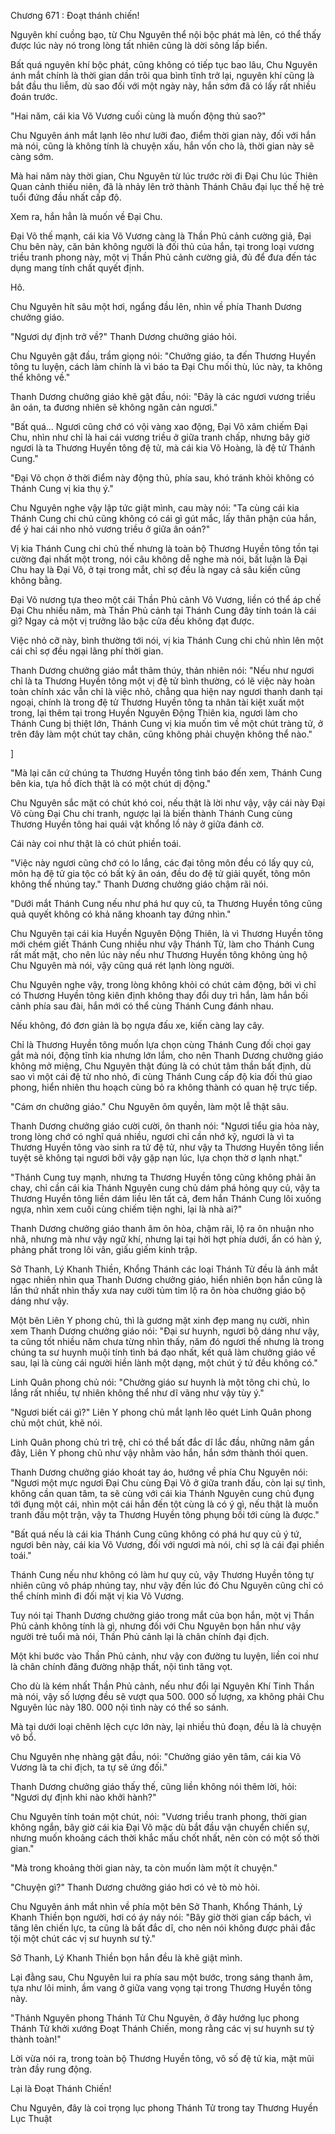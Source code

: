 




Chương 671 : Đoạt thánh chiến!


Nguyên khí cuồng bạo, từ Chu Nguyên thể nội bộc phát mà lên, có thể thấy được lúc này nó trong lòng tất nhiên cũng là dời sông lấp biển.

Bất quá nguyên khí bộc phát, cũng không có tiếp tục bao lâu, Chu Nguyên ánh mắt chính là thời gian dần trôi qua bình tĩnh trở lại, nguyên khí cũng là bắt đầu thu liễm, dù sao đối với một ngày này, hắn sớm đã có lấy rất nhiều đoán trước.

"Hai năm, cái kia Võ Vương cuối cùng là muốn động thủ sao?"

Chu Nguyên ánh mắt lạnh lẽo như lưỡi đao, điểm thời gian này, đối với hắn mà nói, cũng là không tính là chuyện xấu, hắn vốn cho là, thời gian này sẽ càng sớm.

Mà hai năm này thời gian, Chu Nguyên từ lúc trước rời đi Đại Chu lúc Thiên Quan cảnh thiếu niên, đã là nhảy lên trở thành Thánh Châu đại lục thế hệ trẻ tuổi đứng đầu nhất cấp độ.

Xem ra, hắn hẳn là muốn về Đại Chu.

Đại Võ thế mạnh, cái kia Võ Vương càng là Thần Phủ cảnh cường giả, Đại Chu bên này, căn bản không người là đối thủ của hắn, tại trong loại vương triều tranh phong này, một vị Thần Phủ cảnh cường giả, đủ để đưa đến tác dụng mang tính chất quyết định.

Hô.

Chu Nguyên hít sâu một hơi, ngẩng đầu lên, nhìn về phía Thanh Dương chưởng giáo.

"Ngươi dự định trở về?" Thanh Dương chưởng giáo hỏi.

Chu Nguyên gật đầu, trầm giọng nói: "Chưởng giáo, ta đến Thương Huyền tông tu luyện, cách làm chính là vì báo ta Đại Chu mối thù, lúc này, ta không thể không về."

Thanh Dương chưởng giáo khẽ gật đầu, nói: "Đây là các ngươi vương triều ân oán, ta đương nhiên sẽ không ngăn cản ngươi."

"Bất quá... Ngươi cũng chớ có vội vàng xao động, Đại Võ xâm chiếm Đại Chu, nhìn như chỉ là hai cái vương triều ở giữa tranh chấp, nhưng bây giờ ngươi là ta Thương Huyền tông đệ tử, mà cái kia Võ Hoàng, là đệ tử Thánh Cung."

"Đại Võ chọn ở thời điểm này động thủ, phía sau, khó tránh khỏi không có Thánh Cung vị kia thụ ý."

Chu Nguyên nghe vậy lập tức giật mình, cau mày nói: "Ta cùng cái kia Thánh Cung chi chủ cũng không có cái gì gút mắc, lấy thân phận của hắn, để ý hai cái nho nhỏ vương triều ở giữa ân oán?"

Vị kia Thánh Cung chi chủ thế nhưng là toàn bộ Thương Huyền tông tồn tại cường đại nhất một trong, nói câu không dễ nghe mà nói, bất luận là Đại Chu hay là Đại Võ, ở tại trong mắt, chỉ sợ đều là ngay cả sâu kiến cũng không bằng.

Đại Võ nương tựa theo một cái Thần Phủ cảnh Võ Vương, liền có thể áp chế Đại Chu nhiều năm, mà Thần Phủ cảnh tại Thánh Cung đây tính toán là cái gì? Ngay cả một vị trưởng lão bậc cửa đều không đạt được.

Việc nhỏ cỡ này, bình thường tới nói, vị kia Thánh Cung chi chủ nhìn lên một cái chỉ sợ đều ngại lãng phí thời gian.

Thanh Dương chưởng giáo mắt thâm thúy, thản nhiên nói: "Nếu như ngươi chỉ là ta Thương Huyền tông một vị đệ tử bình thường, có lẽ việc này hoàn toàn chính xác vẫn chỉ là việc nhỏ, chẳng qua hiện nay ngươi thanh danh tại ngoại, chính là trong đệ tử Thương Huyền tông ta nhân tài kiệt xuất một trong, lại thêm tại trong Huyền Nguyên Động Thiên kia, ngươi làm cho Thánh Cung bị thiệt lớn, Thánh Cung vị kia muốn tìm về một chút tràng tử, ở trên đây làm một chút tay chân, cũng không phải chuyện không thể nào."

]

"Mà lại căn cứ chúng ta Thương Huyền tông tình báo đến xem, Thánh Cung bên kia, tựa hồ đích thật là có một chút dị động."

Chu Nguyên sắc mặt có chút khó coi, nếu thật là lời như vậy, vậy cái này Đại Võ cùng Đại Chu chi tranh, ngược lại là biến thành Thánh Cung cùng Thương Huyền tông hai quái vật khổng lồ này ở giữa đánh cờ.

Cái này coi như thật là có chút phiền toái.

"Việc này ngươi cũng chớ có lo lắng, các đại tông môn đều có lấy quy củ, môn hạ đệ tử gia tộc có bất kỳ ân oán, đều do đệ tử giải quyết, tông môn không thể nhúng tay." Thanh Dương chưởng giáo chậm rãi nói.

"Dưới mắt Thánh Cung nếu như phá hư quy củ, ta Thương Huyền tông cũng quả quyết không có khả năng khoanh tay đứng nhìn."

Chu Nguyên tại cái kia Huyền Nguyên Động Thiên, là vì Thương Huyền tông mới chém giết Thánh Cung nhiều như vậy Thánh Tử, làm cho Thánh Cung rất mất mặt, cho nên lúc này nếu như Thương Huyền tông không ủng hộ Chu Nguyên mà nói, vậy cũng quá rét lạnh lòng người.

Chu Nguyên nghe vậy, trong lòng không khỏi có chút cảm động, bởi vì chỉ có Thương Huyền tông kiên định không thay đổi duy trì hắn, làm hắn bối cảnh phía sau đài, hắn mới có thể cùng Thánh Cung đánh nhau.

Nếu không, đó đơn giản là bọ ngựa đấu xe, kiến càng lay cây.

Chỉ là Thương Huyền tông muốn lựa chọn cùng Thánh Cung đối chọi gay gắt mà nói, động tĩnh kia nhưng lớn lắm, cho nên Thanh Dương chưởng giáo không mở miệng, Chu Nguyên thật đúng là có chút tâm thần bất định, dù sao vì một cái đệ tử nho nhỏ, đi cùng Thánh Cung cấp độ kia đối thủ giao phong, hiển nhiên thu hoạch cùng bỏ ra không thành có quan hệ trực tiếp.

"Cám ơn chưởng giáo." Chu Nguyên ôm quyền, làm một lễ thật sâu.

Thanh Dương chưởng giáo cười cười, ôn thanh nói: "Ngươi tiểu gia hỏa này, trong lòng chớ có nghĩ quá nhiều, ngươi chỉ cần nhớ kỹ, ngươi là vì ta Thương Huyền tông vào sinh ra tử đệ tử, như vậy ta Thương Huyền tông liền tuyệt sẽ không tại ngươi bởi vậy gặp nạn lúc, lựa chọn thờ ơ lạnh nhạt."

"Thánh Cung tuy mạnh, nhưng ta Thương Huyền tông cũng không phải ăn chay, chỉ cần cái kia Thánh Nguyên cung chủ dám phá hỏng quy củ, vậy ta Thương Huyền tông liền dám liều lên tất cả, đem hắn Thánh Cung lôi xuống ngựa, nhìn xem cuối cùng chiếm tiện nghi, lại là nhà ai?"

Thanh Dương chưởng giáo thanh âm ôn hòa, chậm rãi, lộ ra ôn nhuận nho nhã, nhưng mà như vậy ngữ khí, nhưng lại tại hời hợt phía dưới, ẩn có hàn ý, phảng phất trong lôi vân, giấu giếm kinh trập.

Sở Thanh, Lý Khanh Thiền, Khổng Thánh các loại Thánh Tử đều là ánh mắt ngạc nhiên nhìn qua Thanh Dương chưởng giáo, hiển nhiên bọn hắn cũng là lần thứ nhất nhìn thấy xưa nay cười tủm tỉm lộ ra ôn hòa chưởng giáo bộ dáng như vậy.

Một bên Liên Y phong chủ, thì là gương mặt xinh đẹp mang nụ cười, nhìn xem Thanh Dương chưởng giáo nói: "Đại sư huynh, ngươi bộ dáng như vậy, ta cũng tốt nhiều năm chưa từng nhìn thấy, năm đó ngươi thế nhưng là trong chúng ta sư huynh muội tính tình bá đạo nhất, kết quả làm chưởng giáo về sau, lại là cùng cái người hiền lành một dạng, một chút ý tứ đều không có."

Linh Quân phong chủ nói: "Chưởng giáo sư huynh là một tông chi chủ, lo lắng rất nhiều, tự nhiên không thể như dĩ vãng như vậy tùy ý."

"Ngươi biết cái gì?" Liên Y phong chủ mắt lạnh lẽo quét Linh Quân phong chủ một chút, khẽ nói.

Linh Quân phong chủ trì trệ, chỉ có thể bất đắc dĩ lắc đầu, những năm gần đây, Liên Y phong chủ như vậy nhằm vào hắn, hắn sớm thành thói quen.

Thanh Dương chưởng giáo khoát tay áo, hướng về phía Chu Nguyên nói: "Ngươi một mực ngươi Đại Chu cùng Đại Võ ở giữa tranh đấu, còn lại sự tình, không cần quan tâm, ta sẽ cùng với cái kia Thánh Nguyên cung chủ đụng tới đụng một cái, nhìn một cái hắn đến tột cùng là có ý gì, nếu thật là muốn tranh đấu một trận, vậy ta Thương Huyền tông phụng bồi tới cùng là được."

"Bất quá nếu là cái kia Thánh Cung cũng không có phá hư quy củ ý tứ, ngươi bên này, cái kia Võ Vương, đối với ngươi mà nói, chỉ sợ là cái đại phiền toái."

Thánh Cung nếu như không có làm hư quy củ, vậy Thương Huyền tông tự nhiên cũng vô pháp nhúng tay, như vậy đến lúc đó Chu Nguyên cũng chỉ có thể chính mình đi đối mặt vị kia Võ Vương.

Tuy nói tại Thanh Dương chưởng giáo trong mắt của bọn hắn, một vị Thần Phủ cảnh không tính là gì, nhưng đối với Chu Nguyên bọn hắn như vậy người trẻ tuổi mà nói, Thần Phủ cảnh lại là chân chính đại địch.

Một khi bước vào Thần Phủ cảnh, như vậy con đường tu luyện, liền coi như là chân chính đăng đường nhập thất, nội tình tăng vọt.

Cho dù là kém nhất Thần Phủ cảnh, nếu như đổi lại Nguyên Khí Tinh Thần mà nói, vậy số lượng đều sẽ vượt qua 500. 000 số lượng, xa không phải Chu Nguyên lúc này 180. 000 nội tình này có thể so sánh.

Mà tại dưới loại chênh lệch cực lớn này, lại nhiều thủ đoạn, đều là là chuyện vô bổ.

Chu Nguyên nhẹ nhàng gật đầu, nói: "Chưởng giáo yên tâm, cái kia Võ Vương là ta chi địch, ta tự sẽ ứng đối."

Thanh Dương chưởng giáo thấy thế, cũng liền không nói thêm lời, hỏi: "Ngươi dự định khi nào khởi hành?"

Chu Nguyên tính toán một chút, nói: "Vương triều tranh phong, thời gian không ngắn, bây giờ cái kia Đại Võ mặc dù bắt đầu vận chuyển chiến sự, nhưng muốn khoảng cách thời khắc mấu chốt nhất, nên còn có một số thời gian."

"Mà trong khoảng thời gian này, ta còn muốn làm một ít chuyện."

"Chuyện gì?" Thanh Dương chưởng giáo hơi có vẻ tò mò hỏi.

Chu Nguyên ánh mắt nhìn về phía một bên Sở Thanh, Khổng Thánh, Lý Khanh Thiền bọn người, hơi có áy náy nói: "Bây giờ thời gian cấp bách, vì tăng lên chiến lực, ta cũng là bất đắc dĩ, cho nên nói không được phải đắc tội một chút các vị sư huynh sư tỷ."

Sở Thanh, Lý Khanh Thiền bọn hắn đều là khẽ giật mình.

Lại đằng sau, Chu Nguyên lui ra phía sau một bước, trong sáng thanh âm, tựa như lôi minh, ầm vang ở giữa vang vọng tại trong Thương Huyền tông này.

"Thánh Nguyên phong Thánh Tử Chu Nguyên, ở đây hướng lục phong Thánh Tử khởi xướng Đoạt Thánh Chiến, mong rằng các vị sư huynh sư tỷ thành toàn!"

Lời vừa nói ra, trong toàn bộ Thương Huyền tông, vô số đệ tử kia, mặt mũi tràn đầy rung động.

Lại là Đoạt Thánh Chiến!

Chu Nguyên, đây là coi trọng lục phong Thánh Tử trong tay Thương Huyền Lục Thuật




